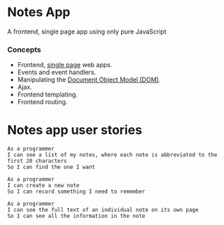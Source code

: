 # Notes App

A frontend, single page app using only pure JavaScript

### Concepts

* Frontend, [single page](https://msdn.microsoft.com/en-gb/magazine/dn463786.aspx) web apps.
* Events and event handlers.
* Manipulating the [Document Object Model (DOM)](https://developer.mozilla.org/en-US/docs/Web/API/Document_Object_Model/Introduction).
* Ajax.
* Frontend templating.
* Frontend routing.

# Notes app user stories

```
As a programmer
I can see a list of my notes, where each note is abbreviated to the first 20 characters
So I can find the one I want
```

```
As a programmer
I can create a new note
So I can record something I need to remember
```

```
As a programmer
I can see the full text of an individual note on its own page
So I can see all the information in the note
```
